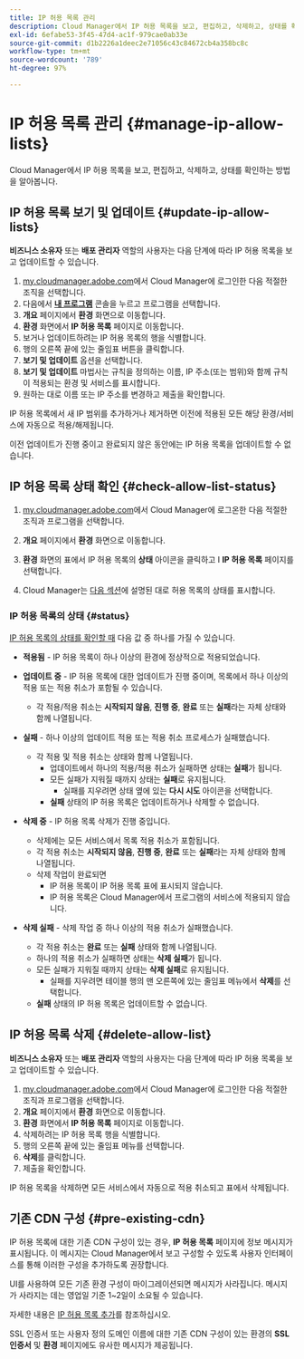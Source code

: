 ```yaml
---
title: IP 허용 목록 관리
description: Cloud Manager에서 IP 허용 목록을 보고, 편집하고, 삭제하고, 상태를 확인하는 방법을 알아봅니다.
exl-id: 6efabe53-3f45-47d4-ac1f-979cae0ab33e
source-git-commit: d1b2226a1deec2e71056c43c84672cb4a358bc8c
workflow-type: tm+mt
source-wordcount: '789'
ht-degree: 97%

---
```


# IP 허용 목록 관리 {#manage-ip-allow-lists}

Cloud Manager에서 IP 허용 목록을 보고, 편집하고, 삭제하고, 상태를 확인하는 방법을 알아봅니다.

## IP 허용 목록 보기 및 업데이트 {#update-ip-allow-lists}

**비즈니스 소유자** 또는 **배포 관리자** 역할의 사용자는 다음 단계에 따라 IP 허용 목록을 보고 업데이트할 수 있습니다.

1. [my.cloudmanager.adobe.com](https://my.cloudmanager.adobe.com/)에서 Cloud Manager에 로그인한 다음 적절한 조직을 선택합니다.
1. 다음에서 **[내 프로그램](/help/implementing/cloud-manager/navigation.md#my-programs)** 콘솔을 누르고 프로그램을 선택합니다.
1. **개요** 페이지에서 **환경** 화면으로 이동합니다.
1. **환경** 화면에서 **IP 허용 목록** 페이지로 이동합니다.
1. 보거나 업데이트하려는 IP 허용 목록의 행을 식별합니다.
1. 행의 오른쪽 끝에 있는 줄임표 버튼을 클릭합니다.
1. **보기 및 업데이트** 옵션을 선택합니다.
1. **보기 및 업데이트** 마법사는 규칙을 정의하는 이름, IP 주소(또는 범위)와 함께 규칙이 적용되는 환경 및 서비스를 표시합니다.
1. 원하는 대로 이름 또는 IP 주소를 변경하고 제출을 확인합니다.

IP 허용 목록에서 새 IP 범위를 추가하거나 제거하면 이전에 적용된 모든 해당 환경/서비스에 자동으로 적용/해제됩니다.

이전 업데이트가 진행 중이고 완료되지 않은 동안에는 IP 허용 목록을 업데이트할 수 없습니다.

## IP 허용 목록 상태 확인 {#check-allow-list-status}

1. [my.cloudmanager.adobe.com](https://my.cloudmanager.adobe.com/)에서 Cloud Manager에 로그온한 다음 적절한 조직과 프로그램을 선택합니다.

1. **개요** 페이지에서 **환경** 화면으로 이동합니다.

1. **환경** 화면의 표에서 IP 허용 목록의 **상태** 아이콘을 클릭하고 I **IP 허용 목록** 페이지를 선택합니다.

1. Cloud Manager는 [다음 섹션](#status)에 설명된 대로 허용 목록의 상태를 표시합니다.

### IP 허용 목록의 상태 {#status}

[IP 허용 목록의 상태를 확인할 때](#check-allow-list-status) 다음 값 중 하나를 가질 수 있습니다.

* **적용됨** - IP 허용 목록이 하나 이상의 환경에 정상적으로 적용되었습니다.

* **업데이트 중** - IP 허용 목록에 대한 업데이트가 진행 중이며, 목록에서 하나 이상의 적용 또는 적용 취소가 포함될 수 있습니다.

   * 각 적용/적용 취소는 **시작되지 않음**, **진행 중**, **완료** 또는 **실패**&#x200B;라는 자체 상태와 함께 나열됩니다.

* **실패** - 하나 이상의 업데이트 적용 또는 적용 취소 프로세스가 실패했습니다.
   * 각 적용 및 적용 취소는 상태와 함께 나열됩니다.
      * 업데이트에서 하나의 적용/적용 취소가 실패하면 상태는 **실패**&#x200B;가 됩니다.
      * 모든 실패가 지워질 때까지 상태는 **실패**&#x200B;로 유지됩니다.
         * 실패를 지우려면 상태 옆에 있는 **다시 시도** 아이콘을 선택합니다.
      * **실패** 상태의 IP 허용 목록은 업데이트하거나 삭제할 수 없습니다.

* **삭제 중** - IP 허용 목록 삭제가 진행 중입니다.
   * 삭제에는 모든 서비스에서 목록 적용 취소가 포함됩니다.
   * 각 적용 취소는 **시작되지 않음**, **진행 중**, **완료** 또는 **실패**&#x200B;라는 자체 상태와 함께 나열됩니다.
   * 삭제 작업이 완료되면
      * IP 허용 목록이 IP 허용 목록 표에 표시되지 않습니다.
      * IP 허용 목록은 Cloud Manager에서 프로그램의 서비스에 적용되지 않습니다.

* **삭제 실패** - 삭제 작업 중 하나 이상의 적용 취소가 실패했습니다.

   * 각 적용 취소는 **완료** 또는 **실패** 상태와 함께 나열됩니다.
   * 하나의 적용 취소가 실패하면 상태는 **삭제 실패**&#x200B;가 됩니다.
   * 모든 실패가 지워질 때까지 상태는 **삭제 실패**&#x200B;로 유지됩니다.
      * 실패를 지우려면 테이블 행의 맨 오른쪽에 있는 줄임표 메뉴에서 **삭제**&#x200B;를 선택합니다.
   * **실패** 상태의 IP 허용 목록은 업데이트할 수 없습니다.

## IP 허용 목록 삭제 {#delete-allow-list}

**비즈니스 소유자** 또는 **배포 관리자** 역할의 사용자는 다음 단계에 따라 IP 허용 목록을 보고 업데이트할 수 있습니다.

1. [my.cloudmanager.adobe.com](https://my.cloudmanager.adobe.com/)에서 Cloud Manager에 로그인한 다음 적절한 조직과 프로그램을 선택합니다.
1. **개요** 페이지에서 **환경** 화면으로 이동합니다.
1. **환경** 화면에서 **IP 허용 목록** 페이지로 이동합니다.
1. 삭제하려는 IP 허용 목록 행을 식별합니다.
1. 행의 오른쪽 끝에 있는 줄임표 메뉴를 선택합니다.
1. **삭제**&#x200B;를 클릭합니다.
1. 제출을 확인합니다.

IP 허용 목록을 삭제하면 모든 서비스에서 자동으로 적용 취소되고 표에서 삭제됩니다.

## 기존 CDN 구성 {#pre-existing-cdn}

IP 허용 목록에 대한 기존 CDN 구성이 있는 경우, **IP 허용 목록** 페이지에 정보 메시지가 표시됩니다. 이 메시지는 Cloud Manager에서 보고 구성할 수 있도록 사용자 인터페이스를 통해 이러한 구성을 추가하도록 권장합니다.

UI를 사용하여 모든 기존 환경 구성이 마이그레이션되면 메시지가 사라집니다. 메시지가 사라지는 데는 영업일 기준 1~2일이 소요될 수 있습니다.

자세한 내용은 [IP 허용 목록 추가](/help/implementing/cloud-manager/ip-allow-lists/add-ip-allow-lists.md)를 참조하십시오.

SSL 인증서 또는 사용자 정의 도메인 이름에 대한 기존 CDN 구성이 있는 환경의 **SSL 인증서** 및 **환경** 페이지에도 유사한 메시지가 제공됩니다.
